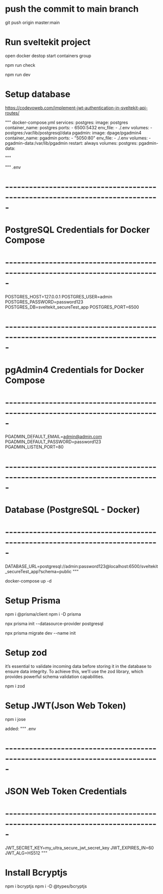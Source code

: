 # push the commit to main branch
git push origin master:main

# Run sveltekit project
open docker destop start containers group

npm run check

npm run dev

# Setup database
https://codevoweb.com/implement-jwt-authentication-in-sveltekit-api-routes/

""" docker-compose.yml
services:
  postgres:
    image: postgres
    container_name: postgres
    ports:
      - 6500:5432
    env_file:
      - ./.env
    volumes:
      - postgres:/var/lib/postgresql/data
  pgadmin:
    image: dpage/pgadmin4
    container_name: pgadmin
    ports:
      - "5050:80"
    env_file:
      - ./.env
    volumes:
      - pgadmin-data:/var/lib/pgadmin
    restart: always
volumes:
  postgres:
  pgadmin-data:

"""

""" .env
# -----------------------------------------------------------------------------
# PostgreSQL Credentials for Docker Compose
# -----------------------------------------------------------------------------
POSTGRES_HOST=127.0.0.1
POSTGRES_USER=admin
POSTGRES_PASSWORD=password123
POSTGRES_DB=sveltekit_secureTest_app
POSTGRES_PORT=6500

# -----------------------------------------------------------------------------
# pgAdmin4 Credentials for Docker Compose
# -----------------------------------------------------------------------------
PGADMIN_DEFAULT_EMAIL=admin@admin.com
PGADMIN_DEFAULT_PASSWORD=password123
PGADMIN_LISTEN_PORT=80


# -----------------------------------------------------------------------------
# Database (PostgreSQL - Docker)
# -----------------------------------------------------------------------------
DATABASE_URL=postgresql://admin:password123@localhost:6500/sveltekit_secureTest_app?schema=public
"""

docker-compose up -d

# Setup Prisma
npm i @prisma/client 
npm i -D prisma

npx prisma init --datasource-provider postgresql

npx prisma migrate dev --name init

# Setup zod
it’s essential to validate incoming data before storing it in the database to ensure data integrity. To achieve this, we’ll use the zod library, which provides powerful schema validation capabilities.

npm i zod

# Setup JWT(Json Web Token)
npm i jose

added:
""" .env
# -----------------------------------------------------------------------------
# JSON Web Token Credentials
# -----------------------------------------------------------------------------
JWT_SECRET_KEY=my_ultra_secure_jwt_secret_key
JWT_EXPIRES_IN=60
JWT_ALG=HS512
"""

# Install Bcryptjs
npm i bcryptjs 
npm i -D @types/bcryptjs